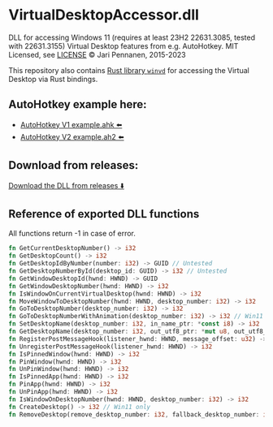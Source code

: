 # VirtualDesktopAccessor.dll

DLL for accessing Windows 11 (requires at least 23H2 22631.3085, tested with 22631.3155) Virtual Desktop features from e.g. AutoHotkey. MIT Licensed, see [LICENSE](LICENSE.txt) &copy; Jari Pennanen, 2015-2023

This repository also contains [Rust library `winvd`](./README-crate.md) for accessing the Virtual Desktop via Rust bindings.

## AutoHotkey example here:

- [AutoHotkey V1 example.ahk ⬅️](./example.ahk)
- [AutoHotkey V2 example.ah2 ⬅️](./example.ah2)

## Download from releases:

[Download the DLL from releases ⬇️](https://github.com/Ciantic/VirtualDesktopAccessor/releases/)

## Reference of exported DLL functions

All functions return -1 in case of error.

```rust
fn GetCurrentDesktopNumber() -> i32
fn GetDesktopCount() -> i32
fn GetDesktopIdByNumber(number: i32) -> GUID // Untested
fn GetDesktopNumberById(desktop_id: GUID) -> i32 // Untested
fn GetWindowDesktopId(hwnd: HWND) -> GUID
fn GetWindowDesktopNumber(hwnd: HWND) -> i32
fn IsWindowOnCurrentVirtualDesktop(hwnd: HWND) -> i32
fn MoveWindowToDesktopNumber(hwnd: HWND, desktop_number: i32) -> i32
fn GoToDesktopNumber(desktop_number: i32) -> i32
fn GoToDesktopNumberWithAnimation(desktop_number: i32) -> i32 // Win11 only
fn SetDesktopName(desktop_number: i32, in_name_ptr: *const i8) -> i32  // Win11 only
fn GetDesktopName(desktop_number: i32, out_utf8_ptr: *mut u8, out_utf8_len: usize) -> i32 // Win11 only
fn RegisterPostMessageHook(listener_hwnd: HWND, message_offset: u32) -> i32
fn UnregisterPostMessageHook(listener_hwnd: HWND) -> i32
fn IsPinnedWindow(hwnd: HWND) -> i32
fn PinWindow(hwnd: HWND) -> i32
fn UnPinWindow(hwnd: HWND) -> i32
fn IsPinnedApp(hwnd: HWND) -> i32
fn PinApp(hwnd: HWND) -> i32
fn UnPinApp(hwnd: HWND) -> i32
fn IsWindowOnDesktopNumber(hwnd: HWND, desktop_number: i32) -> i32
fn CreateDesktop() -> i32 // Win11 only
fn RemoveDesktop(remove_desktop_number: i32, fallback_desktop_number: i32) -> i32 // Win11 only
```
